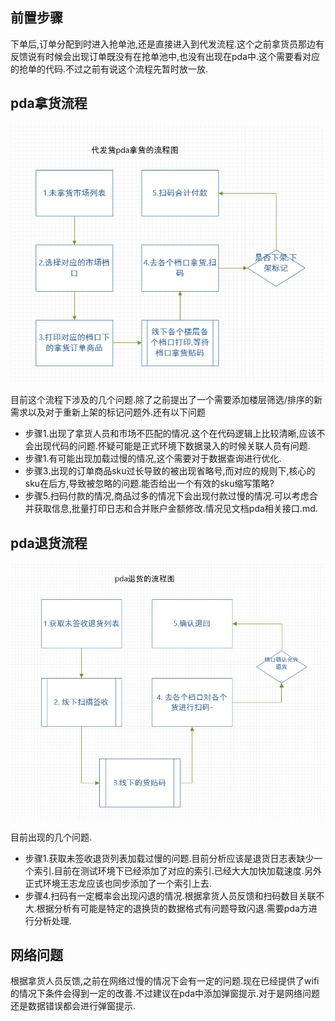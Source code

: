 
## 前置步骤
下单后,订单分配到时进入抢单池,还是直接进入到代发流程.这个之前拿货员那边有反馈说有时候会出现订单既没有在抢单池中,也没有出现在pda中.这个需要看对应的抢单的代码.不过之前有说这个流程先暂时放一放.



## pda拿货流程

![拿货流程图](pda_get_goods.png)


目前这个流程下涉及的几个问题.除了之前提出了一个需要添加楼层筛选/排序的新需求以及对于重新上架的标记问题外.还有以下问题
- 步骤1.出现了拿货人员和市场不匹配的情况.这个在代码逻辑上比较清晰,应该不会出现代码的问题.怀疑可能是正式环境下数据录入的时候关联人员有问题.
- 步骤1.有可能出现加载过慢的情况,这个需要对于数据查询进行优化.
- 步骤3.出现的订单商品sku过长导致的被出现省略号,而对应的规则下,核心的sku在后方,导致被忽略的问题.能否给出一个有效的sku缩写策略?
- 步骤5.扫码付款的情况,商品过多的情况下会出现付款过慢的情况.可以考虑合并获取信息,批量打印日志和合并账户金额修改.情况见文档pda相关接口.md.

## pda退货流程

![退货流程图](return_goods.png)

目前出现的几个问题.
- 步骤1.获取未签收退货列表加载过慢的问题.目前分析应该是退货日志表缺少一个索引.目前在测试环境下已经添加了对应的索引.已经大大加快加载速度.另外正式环境王志龙应该也同步添加了一个索引上去.
- 步骤4.扫码有一定概率会出现闪退的情况.根据拿货人员反馈和扫码数目关联不大.根据分析有可能是特定的退换货的数据格式有问题导致闪退.需要pda方进行分析处理.

## 网络问题
根据拿货人员反馈,之前在网络过慢的情况下会有一定的问题.现在已经提供了wifi的情况下条件会得到一定的改善.不过建议在pda中添加弹窗提示.对于是网络问题还是数据错误都会进行弹窗提示.
